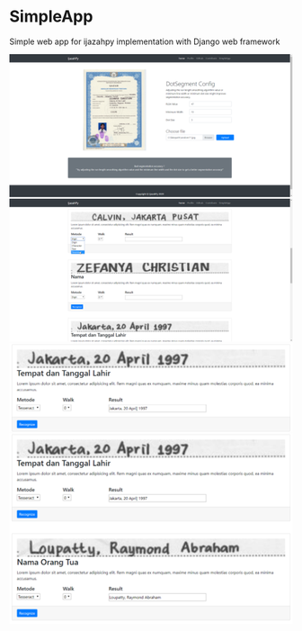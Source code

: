 # SimpleApp
Simple web app for ijazahpy implementation with Django web framework

![Design1](https://github.com/madeyoga/SimpleApp/blob/master/images/chrome_2020-05-10_21-26-44.png)
![Design2](https://github.com/madeyoga/SimpleApp/blob/master/images/chrome_2020-05-10_21-27-12.png)
![Design3](https://github.com/madeyoga/SimpleApp/blob/master/images/chrome_2020-05-11_15-14-34-1.png)
![Design4](https://github.com/madeyoga/SimpleApp/blob/master/images/chrome_2020-05-11_15-14-34.png)
